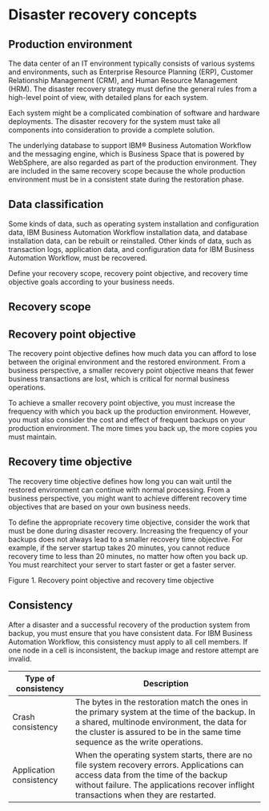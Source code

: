 # Disaster recovery concepts

## Production environment

The data center of
an IT environment typically consists of various systems and environments,
such as Enterprise Resource Planning (ERP), Customer Relationship
Management (CRM), and Human Resource Management (HRM). The disaster
recovery strategy must define the general rules from a high-level
point of view, with detailed plans for each system.

Each system
might be a complicated combination of software and hardware deployments.
The disaster recovery for the system must take all components into
consideration to provide a complete solution.

The underlying database to support IBM® Business Automation
Workflow and the messaging
engine, which is Business Space that is powered by WebSphere, are also regarded as part of the
production environment. They are included in the same recovery scope because the whole production
environment must be in a consistent state during the restoration phase.

## Data classification

<!-- image -->

Some kinds of data, such as operating system installation and configuration data, IBM Business Automation
Workflow installation data,
and database installation data, can be rebuilt or reinstalled. Other kinds of data, such as
transaction logs, application data, and configuration data for IBM Business Automation
Workflow, must be recovered.

Define your recovery scope, recovery point objective,
and recovery time objective goals according to your business needs.

## Recovery scope

## Recovery point objective

The recovery
point objective defines how much data you can afford to lose
between the original environment and the restored environment. From
a business perspective, a smaller recovery point objective means that
fewer business transactions are lost, which is critical for normal
business operations.

To achieve a smaller recovery point objective,
you must increase the frequency with which you back up the production
environment. However, you must also consider the cost and effect of
frequent backups on your production environment. The more times you
back up, the more copies you must maintain.

## Recovery time objective

The recovery
time objective defines how long you can wait until the restored
environment can continue with normal processing. From a business perspective,
you might want to achieve different recovery time objectives that
are based on your own business needs.

To define the appropriate recovery time objective, consider the work that must be done during
disaster recovery. Increasing the frequency of your backups does not always lead to a smaller
recovery time objective. For example, if the server startup takes 20 minutes, you cannot reduce
recovery time to less than 20 minutes, no matter how often you back up. You must rearchitect your
server to start faster or get a faster server.

Figure 1. Recovery
point objective and recovery time objective

<!-- image -->

## Consistency

After a disaster and a successful recovery of the production system from backup, you must ensure
that you have consistent data. For IBM Business Automation
Workflow, this consistency
must apply to all cell members. If one node in a cell is inconsistent, the backup image and restore
attempt are invalid.

| Type of consistency     | Description                                                                                                                                                                                                                   |
|-------------------------|-------------------------------------------------------------------------------------------------------------------------------------------------------------------------------------------------------------------------------|
| Crash consistency       | The bytes in the restoration match the ones in the primary system at the time of the backup. In a shared, multinode environment, the data for the cluster is assured to be in the same time sequence as the write operations. |
| Application consistency | When the operating system starts, there are no file system recovery errors. Applications can access data from the time of the backup without failure. The applications recover inflight transactions when they are restarted. |